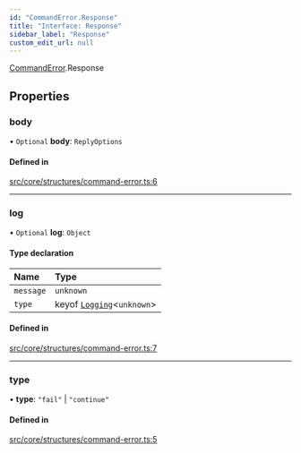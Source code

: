 ```yaml
---
id: "CommandError.Response"
title: "Interface: Response"
sidebar_label: "Response"
custom_edit_url: null
---
```


[CommandError](../namespaces/CommandError.md).Response

## Properties

### body

• `Optional` **body**: `ReplyOptions`

#### Defined in

[src/core/structures/command-error.ts:6](https://github.com/sern-handler/handler/blob/504cdee/src/core/structures/command-error.ts#L6)

___

### log

• `Optional` **log**: `Object`

#### Type declaration

| Name | Type |
| :------ | :------ |
| `message` | `unknown` |
| `type` | keyof [`Logging`](Logging.md)<`unknown`\> |

#### Defined in

[src/core/structures/command-error.ts:7](https://github.com/sern-handler/handler/blob/504cdee/src/core/structures/command-error.ts#L7)

___

### type

• **type**: ``"fail"`` \| ``"continue"``

#### Defined in

[src/core/structures/command-error.ts:5](https://github.com/sern-handler/handler/blob/504cdee/src/core/structures/command-error.ts#L5)
